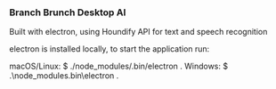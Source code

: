 ### Branch Brunch Desktop AI ###

Built with electron, using Houndify API for text and speech recognition

electron is installed locally, to start the application run:

macOS/Linux: $ ./node_modules/.bin/electron .
Windows:     $ .\node_modules\.bin\electron .
